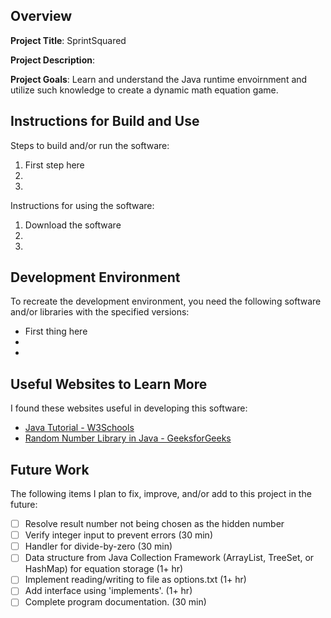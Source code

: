 ## Overview

**Project Title**: SprintSquared

**Project Description**: 

**Project Goals**: Learn and understand the Java runtime envoirnment and utilize such knowledge to create a dynamic math equation game.

## Instructions for Build and Use

Steps to build and/or run the software:

1. First step here
2.
3.

Instructions for using the software:

1. Download the software
2.
3.

## Development Environment 

To recreate the development environment, you need the following software and/or libraries with the specified versions:

* First thing here
*
*

## Useful Websites to Learn More

I found these websites useful in developing this software:

* [Java Tutorial - W3Schools](https://www.w3schools.com/java/default.asp)
* [Random Number Library in Java - GeeksforGeeks](https://www.geeksforgeeks.org/generating-random-numbers-in-java/)

## Future Work

The following items I plan to fix, improve, and/or add to this project in the future:

* [ ] Resolve result number not being chosen as the hidden number
* [ ] Verify integer input to prevent errors (30 min)
* [ ] Handler for divide-by-zero (30 min)
* [ ] Data structure from Java Collection Framework (ArrayList, TreeSet, or HashMap) for equation storage (1+ hr)
* [ ] Implement reading/writing to file as options.txt (1+ hr)
* [ ] Add interface using 'implements'. (1+ hr)
* [ ] Complete program documentation. (30 min)